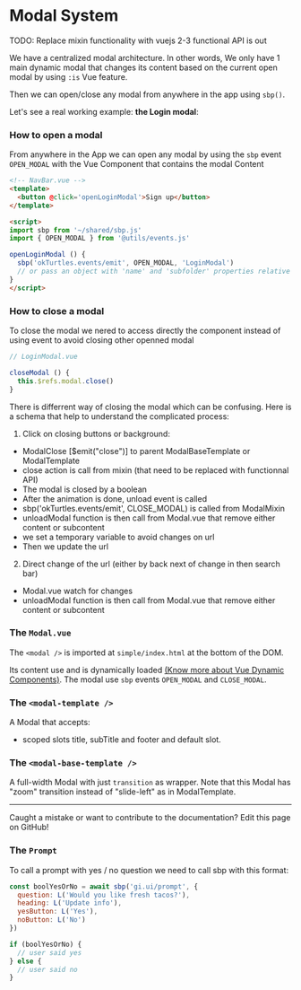 # Modal System

TODO: Replace mixin functionality with vuejs 2-3 functional API is out

We have a centralized modal architecture. In other words, We only have 1 main dynamic modal that changes its content based on the current open modal by using `:is` Vue feature.

Then we can open/close any modal from anywhere in the app using `sbp()`.

Let's see a real working example: **the Login modal**:

### How to open a modal

From anywhere in the App we can open any modal by using the `sbp` event `OPEN_MODAL` with the Vue Component that contains the modal Content

```html
<!-- NavBar.vue -->
<template>
  <button @click='openLoginModal'>Sign up</button>
</template>

<script>
import sbp from '~/shared/sbp.js'
import { OPEN_MODAL } from '@utils/events.js'

openLoginModal () {
  sbp('okTurtles.events/emit', OPEN_MODAL, 'LoginModal')
  // or pass an object with 'name' and 'subfolder' properties relative to containers folder // TODO: explain this better?
}
</script>
```

### How to close a modal
To close the modal we nered to access directly the component instead of using event to avoid closing other openned modal

```js
// LoginModal.vue

closeModal () {
  this.$refs.modal.close()
}
```

There is differrent way of closing the modal which can be confusing.
Here is a schema that help to understand the complicated process:

1) Click on closing buttons or background:
- ModalClose [$emit("close")] to parent ModalBaseTemplate or ModalTemplate
- close action is call from mixin (that need to be replaced with functionnal API)
- The modal is closed by a boolean
- After the animation is done, unload event is called
- sbp('okTurtles.events/emit', CLOSE_MODAL) is called from ModalMixin
- unloadModal function is then call from Modal.vue that remove either content or subcontent
- we set a temporary variable to avoid changes on url
- Then we update the url

2) Direct change of the url (either by back next of change in then search bar)
- Modal.vue watch for changes
- unloadModal function is then call from Modal.vue that remove either content or subcontent

### The `Modal.vue`

The `<modal />` is imported at `simple/index.html` at the bottom of the DOM.

Its content use <modal-template /> and is dynamically loaded [(Know more about Vue Dynamic Components)](https://vuejs.org/v2/api/#is). The modal use `sbp` events `OPEN_MODAL` and `CLOSE_MODAL`.


### The `<modal-template />`
A Modal that accepts:
- scoped slots title, subTitle and footer and default slot.

### The `<modal-base-template />`
A full-width Modal with just `transition` as wrapper. Note that this Modal has "zoom" transition instead of "slide-left" as in ModalTemplate.

---

Caught a mistake or want to contribute to the documentation? Edit this page on GitHub!

### The `Prompt`
To call a prompt with yes / no question we need to call sbp with this format:

```js
const boolYesOrNo = await sbp('gi.ui/prompt', {
  question: L('Would you like fresh tacos?'),
  heading: L('Update info'),
  yesButton: L('Yes'),
  noButton: L('No')
})

if (boolYesOrNo) {
  // user said yes
} else {
  // user said no
}
```